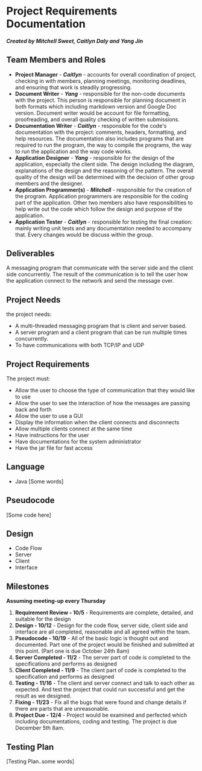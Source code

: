 Project Requirements Documentation
===================================
##### Created by Mitchell Sweet, Caitlyn Daly and Yang Jin


## Team Members and Roles
* __Project Manager__ - __*Caitlyn*__  - accounts for overall coordination of project, checking in with members, planning meetings, monitoring deadlines, and ensuring that work is steadily progressing.
* __Document Writer__ - __*Yang*__ - responsible for the non-code documents with the project. This person is responsible for planning document in both formats which including markdown version and Google Doc version.  Document writer would be account for file formatting, proofreading, and overall quality checking of written submissions. 
* __Documentation Writer__ - __*Caitlyn*__ - responsible for the code's documentation with the project: comments, headers, formatting, and help resources. The documentation also includes programs that are required to run the program, the way to compile the programs, the way to run the application and the way code works.
* __Application Designer__ - __*Yang*__ - responsible for the design of the application, especially the client side. The design including the diagram, explanations of the design and the reasoning of the pattern. The overall quality of the design will be determined with the decision of other group members and the designer. 
* __Application Programmer(s)__ - __*Mitchell*__ - responsible for the creation of the program. Application programmers are responsible for the coding part of the application. Other two members also have responsibilities to help write out the code which follow the design and purpose of the application.
* __Application Tester__ - __*Caitlyn*__ - responsible for testing the final creation: mainly writing unit tests and any documentation needed to accompany that. Every changes would be discuss within the group. 


## Deliverables
   A messaging program that communicate with the server side and the client side concurrently. The result of the communication is to tell the user how the application connect to the network and send the message over. 


## Project Needs
the project needs:
 * A multi-threaded messaging program that is client and server based.
 * A server program and a client program that can be run multiple times concurrently.
 * To have communications with both TCP/IP and UDP
 

## Project Requirements
The project must: 
* Allow the user to choose the type of communication that they would like to use
* Allow the user to see the interaction of how the messages are passing back and forth
* Allow the user to use a GUI
* Display the information when the client connects and disconnects
* Allow multiple clients connect at the same time
* Have instructions for the user
* Have documentations for the system administrator
* Have the jar file for fast access



## Language
* Java
  [Some words]
  
## Pseudocode
  [Some code here]

## Design
  * Code Flow
  * Server
  * Client
  * Interface

## Milestones
**Assuming meeting-up every Thursday**
1. **Requirement Review - 10/5** - Requirements are complete, detailed, and suitable for the design
2. **Design  - 10/12** - Design for the code flow, server side, client side and interface are all completed, reasonable and all agreed within the team. 
3. **Pseudocode - 10/19** - All of the basic logic is thought out and documented. Part one of the project would be finished and submitted at this point. (Part one is due October 24th 8am)
4. **Server Completed - 11/2** - The server part of code is completed to the specifications and performs as designed
5. **Client Completed - 11/9** - The client part of code is completed to the specification and performs as designed
6. **Testing - 11/16** - The client and server connect and talk to each other as expected. And test the project that could run successful and get the result as we designed. 
7. **Fixing - 11/23** - Fix all the bugs that were found and change details if there are parts that are unreasonable. 
8. **Project Due - 12/4** - Project would be examined and perfected which including documentations, coding and testing. The project is due December 5th 8am.

  
## Testing Plan
[Testing Plan..some words]


